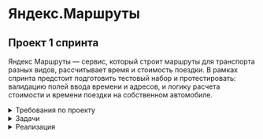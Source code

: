 # Яндекс.Маршруты

 ## Проект 1 спринта 

Яндекс Маршруты — сервис, который строит маршруты для транспорта разных видов, рассчитывает время и стоимость поездки. 
В рамках спринта предстоит подготовить тестовый набор и протестировать: валидацию полей ввода времени и адресов, и логику расчета стоимости и времени поездки на собственном автомобиле.

<details> <summary> Требования по проекту </summary>


 #### Общее описание. 
Яндекс.Маршруты — сервис, который строит маршруты для транспорта разных видов. Рассчитывает время и стоимость поездки.
Чтобы построить маршрут пользователь вводит время отправления, улицу и номер дома. Пользователь может выбрать несколько режимов передвижения по маршруту: «Оптимальный», «Быстрый», «Свой».

#### Макеты.

#### Описание работы интерфейса.
В интерфейсе есть поля «Время начала поездки», «Откуда», «Куда». Переключатели режимов маршрута: «Оптимальный», «Быстрый» и «Свой», а также переключатели видов транспорта: свой автомобиль, каршеринг, такси, самокат, велосипед и пешком.
В стартовом состоянии поля «Время начала поездки», «Откуда» и «Куда» пустые. Режимы маршрутов «Оптимальный», «Быстрый и «Свой» не выбраны; панель переключения видов транспорта неактивна.

#### "Режим "Оптимальный" и "Быстрый".
Если выбрать режим «Оптимальный» или «Быстрый», система автоматически назначит вид транспорта; построится маршрут; отобразится время и стоимость поездки. Выбрать транспорт в этих режимах нельзя — панель видов транспорта неактивна.

#### "Свой".
Если выбрать режим «Свой», панель видов транспорта активна — можно выбрать вид транспорта: Собственный автомобиль, Пешком, Такси, Велосипед, Самокат, Каршеринг. Под каждый вид транспорта строится маршрут; рассчитывается время и стоимость поездки. 
Если сменить вид транспорта или поменять значение в любом поле, маршрут перестроится; время и стоимость поездки пересчитается.

#### Требования к валидации данных в полях.
Валидация полей срабатывает, если фокус уходит из поля. 

Фокус — это состояние элемента интерфейса, когда элемент активен. К нему относятся все действия пользователя. 

Поле ввода часов: Формат 24 часа. Нули перед однозначным числом система выставляет автоматически. Например, 09. Корректны только целые числа от 0 до 23 включительно. При некорректном вводе подсвечивается красным, ошибка «Вы ввели некорректное время». 

Поле ввода минут: Только целые числа. Нули перед однозначным числом система выставляет автоматически. Например, 09. При некорректном вводе подсвечивается красным, ошибка «Вы ввели некорректное время».

Поле ввода адреса (для полей «Откуда» и «Куда»): Только фиксированные адреса из списка (см. пункт требований «Доступные адреса»). Пробелы до и после адреса удаляются при снятии фокуса. При некорректном вводе подсвечивается красным, ошибка «Вы ввели некорректный адрес».

#### Логика расчета маршрута.
Если время начала поездки и адреса заполнены валидными данными, на карте отображаются точки А и В. Если поле «Откуда» заполнено невалидными данными, точка А не отображается. Если поле «Куда» заполнено невалидными данными, точка В не отображается.

На данный момент система построит маршрут только по следующим адресам:

Усачева, 3; Комсомольский проспект, 18; Зубовский бульвар, 37; 
М. Пироговская, 25; Хамовнический Вал, 34; Фрунзенская набережная, 46; 3-я Фрунзенская улица, 12.

Функционал будет дорабатываться, чтобы в будущем можно было вводить любые существующие на карте адреса.

#### Подробнее про логику расчета маршрута.
Система получает данные о начале поездки, точке А и точке В. После этого рассчитывает продолжительность и стоимость поездки по определённому алгоритму.

Стоимость и время поездки зависят от скорости и длины маршрута.
Скорость зависит от времени начала поездки.
Длина маршрута – от точек А и Б на карте и построенного маршрута.

Расчёт времени поездки происходит по формуле: 

t = S/V

Расчёт стоимости поездки происходит по формуле:

Р (итоговая) = S * P (за километр) ИЛИ t * P (за время).

Яндекс Маршруты рассчитывают время и стоимость поездки, в том числе на своем автомобиле. По стоимости указано, что за 1 км. расход составляет 20 руб.


#### Матрица значений скорости и стоимости в зависимости от вида транспорта.

Расстояние, скорость и стоимость за минуту или километр можно получить из таблиц. Этих данных достаточно, чтобы рассчитать время и стоимость поездки для каждого вида транспорта.


| Вид транспорта      |        Скорость        | Стоимость |
| ------------ | :----------------: | ----: |
| Пешком    |  Средняя скорость 4 км/ч   | 0 р / км |
| Шеринг самокатов    | Средняя скорость 10 км/ч |   5,5 р / км |
| Шеринг велосипедов |     Средняя скорость 12 км/ч     |    3 р / км |
|Каршеринг|см. Таблицу «Средняя скорость автомобиля»|9 р / мин|
|Такси|см. Таблицу «Средняя скорость такси»|11 р / мин|
|Собственное авто|см. Таблицу «Средняя скорость автомобиля»|20 р / км|


#### Матрица значений средней скорости автомобиля в зависимости от времени суток поездки
| Время суток | Средняя скорость автомобиля |
| ----------- | :-------------------------: |
| 00:01-08:00 |           45 км/ч           |
| 08:01-12:00 |           30 км/ч           |
| 12:01-18:00 |           40 км/ч           |
| 18:01-22:00 |           25 км/ч           |
| 22:01-00:00 |           45 км/ч           |

#### Матрица расстояний между адресами для автомобильных дорог, в километрах
| Адрес | Усачева, 3 | Комсомольский проспект, 18 | Зубовский бульвар, 37 |Хамовнический Вал, 34
| ------|:---:|:-------:|:---------:|:---------:|
| Усачева, 3 |0 |1.4|1.5|2.6
| Комсомольский проспект, 18|1.4|0|2.9|2.3
| Зубовский бульвар, 37|1.4|1.5|0|3.8
| Хамовнический Вал, 34 |1.5|1.5|2.4|0

#### Алгоритм выбора скорости автомобиля в зависимости от времени поездки

Чтобы рассчитать время и стоимость маршрута, тестировщикам доступны таблицы со скоростью движения разных видов транспорта в разное время суток. 

Если взять такие тестовые значения, что поездка захватит несколько временных интервалов, алгоритм выберет скорость автомобиля из того диапазона, в котором поездка началась

 </details>

 <details> <summary> Задачи </summary>

1. Провести тест-анализ требований на валидацию полей.
2. Создать набор тест-кейсов на проверку валидации полей формы Яндекс Маршрутов. Применить техники тест-дизайна: классы эквивалентности и граничные значения.
3. Протестировать валидацию полей и завести баг-репорты, если есть баги.
4. Провести тест-анализ требований расчёта времени и стоимости маршрута на собственном автомобиле. 
5. Применить технику тест-дизайна «Классы эквивалентности» и создать набор тест-кейсов на проверку правильности расчета времени и стоимости поездки на собственном автомобиле.
6. Протестировать расчеты и завести баг-репорты, если есть баги.
 
  </details>

 <details> <summary> Реализация </summary> 
 
 ### Тестовая документация включающая в себя: Тест-анализ, Классы эквивалентности и граничные значения, Тест-кейсы, Баг-репорты.

  [Проект 1 спринта](https://docs.google.com/spreadsheets/d/1rWzQs96ot4CXB1geR6YU4wnvvPzNokVEJbn--QOsTng/edit?usp=sharing)

 </details>
